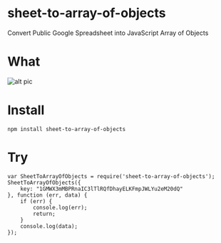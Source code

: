 # sheet-to-array-of-objects
Convert Public Google Spreadsheet into JavaScript Array of Objects

# What

![alt pic](https://raw.githubusercontent.com/hotelsoft/Sheet2AOB/master/pic.png)

# Install

```
npm install sheet-to-array-of-objects
```

# Try

```
var SheetToArrayOfObjects = require('sheet-to-array-of-objects');
SheetToArrayOfObjects({
	key: "1GMWX3mMBPRnaIC3lTlRQfDhayELKFmpJWLYu2eM20dQ"
}, function (err, data) {
	if (err) {
		console.log(err);
		return;
	}
	console.log(data);
});
```